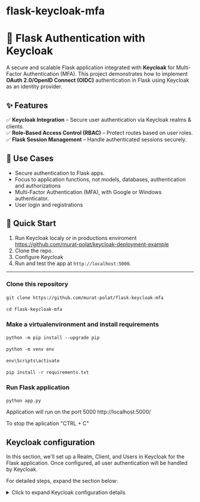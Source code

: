 # flask-keycloak-mfa

# 🔐 Flask Authentication with Keycloak  

A secure and scalable Flask application integrated with **Keycloak** for Multi-Factor Authentication (MFA). This project demonstrates how to implement **OAuth 2.0/OpenID Connect (OIDC)** authentication in Flask using Keycloak as an identity provider.  

## ✨ Features  
✅ **Keycloak Integration** – Secure user authentication via Keycloak realms & clients.  
✅ **Role-Based Access Control (RBAC)** – Protect routes based on user roles.  
✅ **Flask Session Management** – Handle authenticated sessions securely.  



## 📖 Use Cases  
- Secure authentication  to Flask apps.  
- Focus to application functions, not models, databases, authentication and authorizations
- Multi-Factor Authentication (MFA), with Google or Windows authenticator.  
- User login and registrations

## 🚀 Quick Start  
1. Run Keycloak localy or in productions enviroment https://github.com/murat-polat/keycloak-deployment-example   
2. Clone the repo.  
3. Configure Keycloak  
4. Run and test the app at `http://localhost:5000`.  

---
 
### Clone this repository

`git clone https://github.com/murat-polat/flask-keycloak-mfa`

`cd flask-keycloak-mfa`


### Make a virtualenvironment and install requirements


`python -m pip install --upgrade pip `

`python -m venv env`

`env\Scripts\activate`

`pip install -r requirements.txt`

### Run Flask application 

`python app.py`
 
Application will run on the port 5000 http://localhost:5000/


To stop the aplication "CTRL + C"


## Keycloak configuration

In this section, we'll set up a Realm, Client, and Users in Keycloak for the Flask application. Once configured, all user authentication will be handled by Keycloak.

For detailed steps, expand the section below:

<details> <summary> Click to expand Keycloak configuration details </summary>
(Your detailed steps go here)


#### 1- Crerate new Realm:
![](/src/create_Realm1.png)

we will call Realm name "flask" (or any name do you want)
![](/src/create_Realm2.png)

Than click to "Create"

#### 2- Create OpenID Connect client for this Realm:
![](/src/create_Client1.png)
Client ID should be same name "flask" than click Next button
![](/src/create_Client2.png)
click to Next button
![](/src/create_client3.png)

Here must be Flask application URL. Which is http://localhost:5000

But for production must be your Flask application URL for eks. "https://app.yourdomain.com"
![](/src/create_Client4.png)

(Root URL, Valid redirect URIs, Valid post logout redirect URI,Web origins, Backchannel logout URL) = http://localhost:5000

Than click to Save button

#### 3- Create test User
All users will be saved in Postgres database in Keycloak
![](/src/create_User1.png)
Username: "flaskuser"
than click to "Save" button
![](/src/setUserPass1.png)

Now "flaskuser" needs password to login application via Keycloak

Users => Credentials => Set password

![](/src/setUserPass2.png)
Click to "Set password", create your password disable "Temporary" than "Save" 


### Back to the Flask application for Keycloak client konfigurations
All ready for test  now. But we have to configure KEYCLOAK_URL, KEYCLOAK_REALM, KEYCLOAK_CLIENT_ID In Flask application. 

KEYCLOAK_CLIENT_SECRET is important. We don't need this for Keycloak side for now.



`app.py`

```
# Keycloak Configuration
app.config["KEYCLOAK_URL"] = "https://YourDomain.com"  ### OR  http://localhost:8080 (if Keycloak runs localy)
app.config["KEYCLOAK_REALM"] = "flask"
app.config["KEYCLOAK_CLIENT_ID"] = "flask"
app.config["KEYCLOAK_CLIENT_SECRET"] = "your-client-secret"
app.config["KEYCLOAK_REDIRECT_URI"] = "http://localhost:5000/auth/callback"

```


<details>